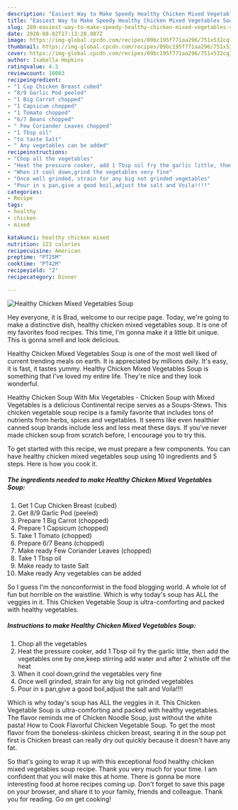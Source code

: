 ```yaml
---
description: "Easiest Way to Make Speedy Healthy Chicken Mixed Vegetables Soup"
title: "Easiest Way to Make Speedy Healthy Chicken Mixed Vegetables Soup"
slug: 289-easiest-way-to-make-speedy-healthy-chicken-mixed-vegetables-soup
date: 2020-08-02T17:13:20.987Z
image: https://img-global.cpcdn.com/recipes/09bc195f771aa296/751x532cq70/healthy-chicken-mixed-vegetables-soup-recipe-main-photo.jpg
thumbnail: https://img-global.cpcdn.com/recipes/09bc195f771aa296/751x532cq70/healthy-chicken-mixed-vegetables-soup-recipe-main-photo.jpg
cover: https://img-global.cpcdn.com/recipes/09bc195f771aa296/751x532cq70/healthy-chicken-mixed-vegetables-soup-recipe-main-photo.jpg
author: Isabella Hopkins
ratingvalue: 4.3
reviewcount: 10083
recipeingredient:
- "1 Cup Chicken Breast cubed"
- "8/9 Garlic Pod peeled"
- "1 Big Carrot chopped"
- "1 Capsicum chopped"
- "1 Tomato chopped"
- "6/7 Beans chopped"
- " Few Coriander Leaves chopped"
- "1 Tbsp oil"
- "to taste Salt"
- " Any vegetables can be added"
recipeinstructions:
- "Chop all the vegetables"
- "Heat the pressure cooker, add 1 Tbsp oil fry the garlic little, then add the vegetables one by one,keep stirring add water and after 2 whistle off the heat"
- "When it cool down,grind the vegetables very fine"
- "Once well grinded, strain for any big not grinded vegetables"
- "Pour in s pan,give a good boil,adjust the salt and Voila!!!!"
categories:
- Recipe
tags:
- healthy
- chicken
- mixed

katakunci: healthy chicken mixed 
nutrition: 123 calories
recipecuisine: American
preptime: "PT25M"
cooktime: "PT42M"
recipeyield: "2"
recipecategory: Dinner

---
```



![Healthy Chicken Mixed Vegetables Soup](https://img-global.cpcdn.com/recipes/09bc195f771aa296/751x532cq70/healthy-chicken-mixed-vegetables-soup-recipe-main-photo.jpg)

Hey everyone, it is Brad, welcome to our recipe page. Today, we're going to make a distinctive dish, healthy chicken mixed vegetables soup. It is one of my favorites food recipes. This time, I'm gonna make it a little bit unique. This is gonna smell and look delicious.

Healthy Chicken Mixed Vegetables Soup is one of the most well liked of current trending meals on earth. It is appreciated by millions daily. It's easy, it is fast, it tastes yummy. Healthy Chicken Mixed Vegetables Soup is something that I've loved my entire life. They're nice and they look wonderful.

Healthy Chicken Soup With Mix Vegetables - Chicken Soup with Mixed Vegetables is a delicious Continental recipe serves as a Soups-Stews. This chicken vegetable soup recipe is a family favorite that includes tons of nutrients from herbs, spices and vegetables. It seems like even healthier canned soup brands include less and less meat these days. If you&#39;ve never made chicken soup from scratch before, I encourage you to try this.


To get started with this recipe, we must prepare a few components. You can have healthy chicken mixed vegetables soup using 10 ingredients and 5 steps. Here is how you cook it.

<!--inarticleads1-->

##### The ingredients needed to make Healthy Chicken Mixed Vegetables Soup:

1. Get 1 Cup Chicken Breast (cubed)
1. Get 8/9 Garlic Pod (peeled)
1. Prepare 1 Big Carrot (chopped)
1. Prepare 1 Capsicum (chopped)
1. Take 1 Tomato (chopped)
1. Prepare 6/7 Beans (chopped)
1. Make ready  Few Coriander Leaves (chopped)
1. Take 1 Tbsp oil
1. Make ready to taste Salt
1. Make ready  Any vegetables can be added


So I guess I&#39;m the nonconformist in the food blogging world. A whole lot of fun but horrible on the waistline. Which is why today&#39;s soup has ALL the veggies in it. This Chicken Vegetable Soup is ultra-comforting and packed with healthy vegetables. 

<!--inarticleads2-->

##### Instructions to make Healthy Chicken Mixed Vegetables Soup:

1. Chop all the vegetables
1. Heat the pressure cooker, add 1 Tbsp oil fry the garlic little, then add the vegetables one by one,keep stirring add water and after 2 whistle off the heat
1. When it cool down,grind the vegetables very fine
1. Once well grinded, strain for any big not grinded vegetables
1. Pour in s pan,give a good boil,adjust the salt and Voila!!!!


Which is why today&#39;s soup has ALL the veggies in it. This Chicken Vegetable Soup is ultra-comforting and packed with healthy vegetables. The flavor reminds me of Chicken Noodle Soup, just without the white pasta! How to Cook Flavorful Chicken Vegetable Soup. To get the most flavor from the boneless-skinless chicken breast, searing it in the soup pot first is Chicken breast can really dry out quickly because it doesn&#39;t have any fat. 

So that's going to wrap it up with this exceptional food healthy chicken mixed vegetables soup recipe. Thank you very much for your time. I am confident that you will make this at home. There is gonna be more interesting food at home recipes coming up. Don't forget to save this page on your browser, and share it to your family, friends and colleague. Thank you for reading. Go on get cooking!

